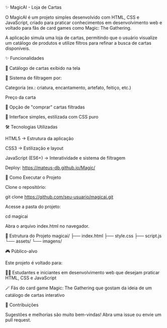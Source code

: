 ✨ MagicAI - Loja de Cartas

O MagicAI é um projeto simples desenvolvido com HTML, CSS e JavaScript, criado para praticar conhecimentos em desenvolvimento web e voltado para fãs de card games como Magic: The Gathering.

A aplicação simula uma loja de cartas, permitindo que o usuário visualize um catálogo de produtos e utilize filtros para refinar a busca de cartas disponíveis.

✨ Funcionalidades

📜 Catálogo de cartas exibido na tela

🔎 Sistema de filtragem por:

Categoria (ex.: criatura, encantamento, artefato, feitiço, etc.)

Preço da carta

🛒 Opção de "comprar" cartas filtradas

🎨 Interface simples, estilizada com CSS puro

🛠️ Tecnologias Utilizadas

HTML5 → Estrutura da aplicação

CSS3 → Estilização e layout

JavaScript (ES6+) → Interatividade e sistema de filtragem

Deploy: https://mateus-db.github.io/Magic/

🚀 Como Executar o Projeto

Clone o repositório:

git clone https://github.com/seu-usuario/magicai.git


Acesse a pasta do projeto:

cd magicai


Abra o arquivo index.html no navegador.

📂 Estrutura do Projeto
magicai/
├── index.html
├── style.css
├── script.js
└── assets/
    └── imagens/

🎮 Público-alvo

Este projeto é voltado para:

🧑‍💻 Estudantes e iniciantes em desenvolvimento web que desejam praticar HTML, CSS e JavaScript

🪄 Fãs do card game Magic: The Gathering que gostam da ideia de um catálogo de cartas interativo

🤝 Contribuições

Sugestões e melhorias são muito bem-vindas!
Abra uma issue ou envie um pull request.
